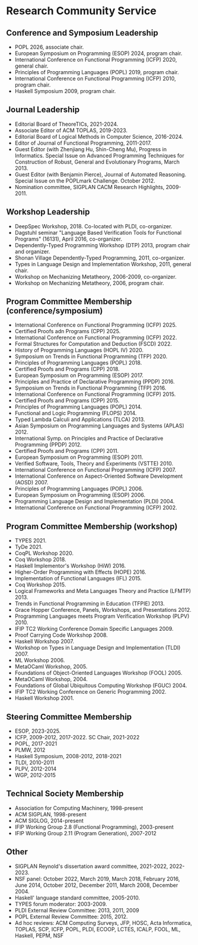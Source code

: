 Research Community Service
==========================

## Conference and Symposium Leadership

- POPL 2026, associate chair.
- European Symposium on Programming (ESOP) 2024, program chair.
- International Conference on Functional Programming (ICFP) 2020, general chair.
- Principles of Programming Languages (POPL) 2019, program chair.
- International Conference on Functional Programming (ICFP) 2010, program chair.
- Haskell Symposium 2009, program chair.

## Journal Leadership

- Editorial Board of TheoreTICs, 2021-2024.
- Associate Editor of ACM TOPLAS, 2019-2023.
- Editorial Board of Logical Methods in Computer Science, 2016-2024.
- Editor of Journal of Functional Programming, 2011-2017.
- Guest Editor (with Zhenjiang Hu, Shin-Cheng Mu), Progress in
  Informatics. Special Issue on Advanced Programming Techniques for
  Construction of Robust, General and Evolutionary Programs, March 2013.
- Guest Editor (with Benjamin Pierce),
  Journal of Automated Reasoning. Special Issue on the POPLmark
  Challenge. October 2012.
- Nomination committee, SIGPLAN CACM Research Highlights, 2009-2011.

## Workshop Leadership

- DeepSpec Workshop, 2018. Co-located with PLDI, co-organizer.
- Dagstuhl seminar "Language Based Verification Tools for Functional Programs"
  (16131), April 2016, co-organizer.
- Dependently-Typed Programming Workshop (DTP) 2013, program chair and organizer.
- Shonan Village Dependently-Typed Programming, 2011, co-organizer.
- Types in Language Design and Implementation Workshop, 2011, general chair.
- Workshop on Mechanizing Metatheory, 2006-2009, co-organizer.
- Workshop on Mechanizing Metatheory, 2006, program chair.


## Program Committee Membership (conference/symposium)

- International Conference on Functional Programming (ICFP) 2025.
- Certified Proofs adn Programs (CPP) 2025.
- International Conference on Functional Programming (ICFP) 2022.
- Formal Structures for Computation and Deduction (FSCD) 2022.
- History of Programming Languages (HOPL IV) 2020.
- Symposium on Trends in Functional Programming (TFP) 2020.
- Principles of Programming Languages (POPL) 2018.
- Certified Proofs and Programs (CPP) 2018.
- European Symposium on Programming (ESOP) 2017.
- Principles and Practice of Declarative Programming (PPDP) 2016.
- Symposium on Trends in Functional Programming (TFP) 2016.
- International Conference on Functional Programming (ICFP) 2015.
- Certified Proofs and Programs (CPP) 2015.
- Principles of Programming Languages (POPL) 2014.
- Functional and Logic Programming (FLOPS) 2014.
- Typed Lambda Calculi and Applications (TLCA) 2013.
- Asian Symposium on Programming Languages and Systems
    (APLAS) 2012.
- International Symp. on Principles and Practice of
    Declarative Programming (PPDP) 2012.
- Certified Proofs and Programs (CPP) 2011.
- European Symposium on Programming (ESOP) 2011.
- Verified Software, Tools, Theory and Experiments (VSTTE) 2010.
- International Conference on Functional Programming (ICFP) 2007.
- International Conference on Aspect-Oriented Software Development (AOSD) 2007.
- Principles of Programming Languages (POPL) 2006.
- European Symposium on Programming (ESOP) 2006.
- Programming Language Design and Implementation (PLDI) 2004.
- International Conference on Functional Programming (ICFP) 2002.

## Program Committee Membership (workshop)

- TYPES 2021.
- TyDe 2021.
- CoqPL Workshop 2020.
- Coq Workshop 2018.
- Haskell Implementor's Workshop (HiW) 2016.
- Higher-Order Programming with Effects (HOPE) 2016.
- Implementation of Functional Languages (IFL) 2015.
- Coq Workshop 2015.
- Logical Frameworks and Meta Languages Theory and Practice (LFMTP) 2013.
- Trends in Functional Programming in Education (TFPIE) 2013.
- Grace Hopper Conference, Panels, Workshops, and Presentations 2012.
- Programming Languages meets Program Verification Workshop  (PLPV) 2010.
- IFIP TC2 Working Conference Domain Specific Languages 2009.
- Proof Carrying Code Workshop 2008.
- Haskell Workshop 2007.
- Workshop on Types in Language Design and Implementation (TLDI) 2007.
- ML Workshop 2006.
- MetaOCaml Workshop, 2005.
- Foundations of Object-Oriented Languages Workshop (FOOL) 2005.
- MetaOCaml Workshop, 2004.
- Foundations of Global Ubiquitous Computing Workshop (FGUC) 2004.
- IFIP TC2 Working Conference on Generic Programming 2002.
- Haskell Workshop 2001.

## Steering Committee Membership

- ESOP, 2023-2025.
- ICFP, 2009-2012, 2017-2022. SC Chair, 2021-2022
- POPL, 2017-2021
- PLMW, 2012
- Haskell Symposium, 2008-2012, 2018-2021
- TLDI, 2010-2011
- PLPV, 2012-2014
- WGP, 2012-2015


## Technical Society Membership
- Association for Computing Machinery, 1998-present
- ACM SIGPLAN, 1998-present
- ACM SIGLOG, 2014-present
- IFIP Working Group 2.8 (Functional Programming), 2003-present
- IFIP Working Group 2.11 (Program Generation), 2007-2012


## Other
- SIGPLAN Reynold's dissertation award committee, 2021-2022, 2022-2023.
- NSF panel: October 2022, March 2019, March 2018, February 2016, June 2014, October 2012,
  December 2011, March 2008, December 2004.
- Haskell' language standard committee, 2005-2010.
- TYPES forum moderator: 2003-2009.
- PLDI External Review Committee: 2013, 2011, 2009
- POPL External Review Committee: 2015, 2012.
- Ad hoc reviews: ACM Computing Surveys, JFP, HOSC, Acta Informatica, TOPLAS, SCP, ICFP, POPL, PLDI, ECOOP, LCTES, ICALP, FOOL, ML, Haskell, PEPM, NSF
